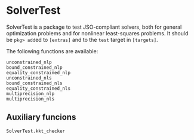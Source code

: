 # SolverTest

SolverTest is a package to test JSO-compliant solvers, both for general optimization problems and for nonlinear least-squares problems.
It should be `pkg> add`ed to `[extras]` and to the `test` target in `[targets]`.

The following functions are available:

```@docs
unconstrained_nlp
bound_constrained_nlp
equality_constrained_nlp
unconstrained_nls
bound_constrained_nls
equality_constrained_nls
multiprecision_nlp
multiprecision_nls
```

## Auxiliary funcions

```@docs
SolverTest.kkt_checker
```
